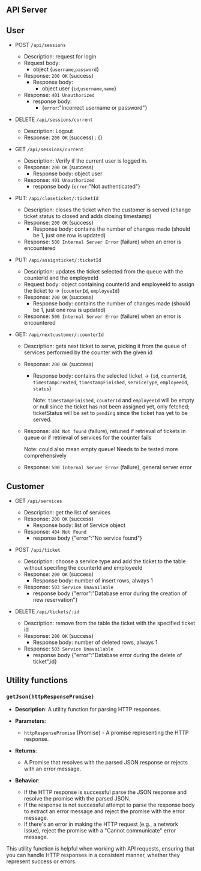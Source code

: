 ## API Server

## User
- POST `/api/sessions`
  - Description: request for login
  - Request body:
    - object {`username`,`password`}
  - Response: `200 OK` (success)
    - Response body:
      - object user {`id`,`username`,`name`}
  - Response: `401 Unauthorized`
    - response body:
      - {`error`:"Incorrect username or password"}

- DELETE `/api/sessions/current`
  - Description: Logout
  - Response: `200 OK` (success) : {}

- GET `/api/sessions/current`
  - Description: Verify if the current user is logged in.
  - Response: `200 OK` (success)
    - Response body: object user
  - Response: `401 Unauthorized`
    - response body {`error`:"Not authenticated"}

- PUT: `/api/closeticket/:ticketId`
  - Description: closes the ticket when the customer is served (change ticket status to closed and adds closing timestamp)
  - Response: `200 OK` (success)
    - Response body:  contains the number of changes made (should be 1, just one row is updated)
  - Response: `500 Internal Server Error` (failure) when an error is encountered

- PUT: `/api/assignticket/:ticketId`
  - Description: updates the ticket selected from the queue with the counterId and the employeeId
  - Request body: object containing counterId and employeeId to assign the ticket to -> {`counterId`, `employeeId`}
  - Response: `200 OK` (success)
    - Response body:  contains the number of changes made (should be 1, just one row is updated)
  - Response: `500 Internal Server Error` (failure) when an error is encountered
  
- GET: `/api/nextcustomer/:counterId`
  - Description: gets next ticket to serve, picking it from the queue of services performed by the counter with the given id
  - Response: `200 OK` (success)
    - Response body: contains the selected ticket -> {`id`, `counterId`, `timestampCreated`, `timestampFinished`, `serviceType`, `employeeId`, `status`}

      Note: `timestampFinished`, `counterId` and `employeeId` will be empty or null since the ticket has not been assigned yet, only fetched; ticketStatus will be set to `pending` since the ticket has yet to be served.
  - Response: `404 Not found` (failure), retuned if retrieval of tickets in queue or if retrieval of services for the counter fails

    Note: could also mean empty queue! Needs to be tested more comprehensively
  - Response: `500 Internal Server Error` (failure), general server error 


## Customer
- GET `/api/services`
  - Description: get the list of services
  - Response: `200 OK` (success)
    - Response body: list of Service object 
  - Response: `404 Not Found`
    - response body {"error":"No service found"}

- POST `/api/ticket`
  - Description: choose a service type and add the ticket to the table without specifing the counterId and employeeId
  - Response: `200 OK` (success)
    - Response body: number of insert rows, always 1
  - Response: `503 Service Unavailable`
    - response body {"error":"Database error during the creation of new reservation"}

- DELETE `/api/tickets/:id`
  - Description: remove from the table the ticket with the specified ticket id
  - Response: `200 OK` (success)
    - Response body: number of deleted rows, always 1
  - Response: `503 Service Unavailable`
     - response body {"error":"Database error during the delete of ticket",id}

## Utility functions
### `getJson(httpResponsePromise)`
- **Description**: A utility function for parsing HTTP responses.
- **Parameters**:
  - `httpResponsePromise` (Promise) - A promise representing the HTTP response.

- **Returns**:
  - A Promise that resolves with the parsed JSON response or rejects with an error message.

- **Behavior**:
  - If the HTTP response is successful parse the JSON response and resolve the promise with the parsed JSON.
  - If the response is not successful attempt to parse the response body to extract an error message and reject the promise with the error message.
  - If there's an error in making the HTTP request (e.g., a network issue), reject the promise with a "Cannot communicate" error message.
  
  

This utility function is helpful when working with API requests, ensuring that you can handle HTTP responses in a consistent manner, whether they represent success or errors.
